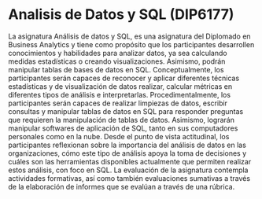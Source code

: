 # Analisis de Datos y SQL (DIP6177)

La asignatura Análisis de datos y SQL, es una asignatura del Diplomado en Business Analytics y tiene como propósito que los participantes desarrollen
conocimientos y habilidades para analizar datos, ya sea calculando medidas estadísticas o creando visualizaciones. Asimismo, podrán manipular tablas de
bases de datos en SQL.
Conceptualmente, los participantes serán capaces de reconocer y aplicar diferentes técnicas estadísticas y de visualización de datos realizar, calcular
métricas en diferentes tipos de análisis e interpretarlas.
Procedimentalmente, los participantes serán capaces de realizar limpiezas de datos, escribir consultas y manipular tablas de datos en SQL para responder
preguntas que requieren la manipulación de tablas de datos. Asimismo, lograrán manipular softwares de aplicación de SQL, tanto en sus computadores
personales como en la nube.
Desde el punto de vista actitudinal, los participantes reflexionan sobre la importancia del análisis de datos en las organizaciones, cómo este tipo de análisis
apoya la toma de decisiones y cuáles son las herramientas disponibles actualmente que permiten realizar estos análisis, con foco en SQL.
La evaluación de la asignatura contempla actividades formativas, así como también evaluaciones sumativas a través de la elaboración de informes que se
evalúan a través de una rúbrica.

